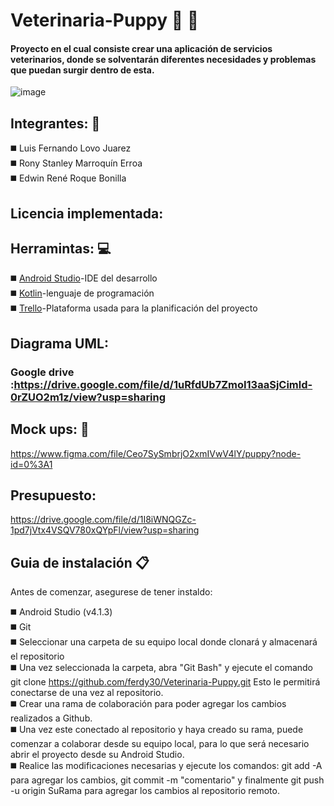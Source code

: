 # Veterinaria-Puppy :dog: :paw_prints:
#### Proyecto en el cual consiste crear una aplicación de servicios veterinarios, donde se solventarán diferentes necesidades y problemas que puedan surgir dentro de esta. 

![image](https://1.bp.blogspot.com/-9MrUMjqe6oY/T1dQh8URcLI/AAAAAAAAAAg/lv0A8aA402E/s1600/gif-animado.gif56303-fba879d3-debe-4490-ab8b-25d889edfd7e.png) 

## Integrantes: :busts_in_silhouette:
:black_medium_square: Luis Fernando Lovo Juarez <br>
:black_medium_square: Rony Stanley Marroquín Erroa <br>
:black_medium_square: Edwin René Roque Bonilla <br>

## Licencia implementada:

## Herramintas: :computer:
:black_medium_square: [Android Studio](https://developer.android.com/studio?hl=es-419&gclid=Cj0KCQjwppSEBhCGARIsANIs4p4EyyCZX7TunXEly893f1rdPBxQZQxE0e-v119AxRyg1cffFvvUY2EaAjJsEALw_wcB&gclsrc=aw.ds)-IDE del desarrollo <br>
:black_medium_square: [Kotlin](https://kotlinlang.org/s)-lenguaje de programación <br>
:black_medium_square: [Trello](https://trello.com/b/53TFhoLV/veterinaria)-Plataforma usada para la planificación del proyecto

## Diagrama UML:

### Google drive :https://drive.google.com/file/d/1uRfdUb7ZmoI13aaSjCimld-0rZUO2m1z/view?usp=sharing

## Mock ups: 📱

https://www.figma.com/file/Ceo7SySmbrjO2xmIVwV4lY/puppy?node-id=0%3A1

## Presupuesto:
https://drive.google.com/file/d/1I8iWNQGZc-1pd7jVtx4VSQV780xQYpFl/view?usp=sharing

## Guia de instalación :clipboard:
Antes de comenzar, asegurese de tener instaldo:<br>

:black_medium_square: Android Studio (v4.1.3)<br>
:black_medium_square: Git<br>
:black_medium_square: Seleccionar una carpeta de su equipo local donde clonará y almacenará el repositorio<br>
:black_medium_square: Una vez seleccionada la carpeta, abra "Git Bash" y ejecute el comando git clone https://github.com/ferdy30/Veterinaria-Puppy.git Esto le permitirá conectarse de una vez al repositorio.<br>
:black_medium_square: Crear una rama de colaboración para poder agregar los cambios realizados a Github.<br>
:black_medium_square: Una vez este conectado al repositorio y haya creado su rama, puede comenzar a colaborar desde su equipo local, para lo que será necesario abrir el proyecto desde su Android Studio.<br>
:black_medium_square: Realice las modificaciones necesarias y ejecute los comandos: git add -A para agregar los cambios, git commit -m "comentario" y finalmente git push -u origin SuRama para agregar los cambios al repositorio remoto.
